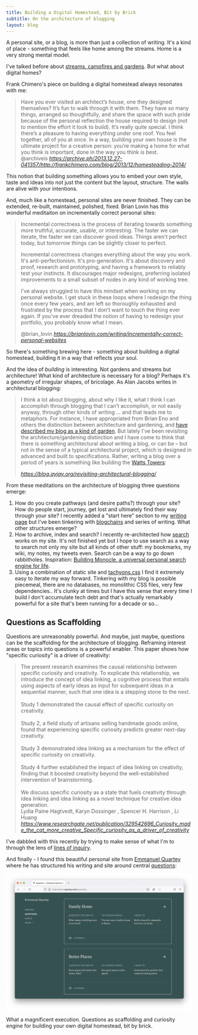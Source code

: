 ```yaml
---
title: Building a Digital Homestead, Bit by Brick
subtitle: On the architecture of blogging
layout: blog
---
```


A personal site, or a blog, is more than just a collection of writing. It's a kind of place - something that feels like home among the streams. Home is a very strong mental model.

I've talked before about [streams, campfires and gardens](https://tomcritchlow.com/2018/10/10/of-gardens-and-wikis/). But what about digital homes?

Frank Chimero's piece on building a digital homestead always resonates with me:

<blockquote class="quoteback" darkmode="" data-title="Frank%20Chimero%20%C3%97%20Blog%20%C3%97%20Homesteading%202014" data-author="Frank Chimero" cite="https://archive.ph/2013.12.27-041357/http://frankchimero.com/blog/2013/12/homesteading-2014/">
Have you ever visited an architect’s house, one they designed themselves? It’s fun to walk through it with them. They have so many things, arranged so thoughtfully, and share the space with such pride because of the personal reflection the house required to design (not to mention the effort it took to build). It’s really quite special. I think there’s a pleasure to having everything under one roof. You feel together, all of you at once. In a way, building your own house is the ultimate project for a creative person: you’re making a home for what you think is important, done in the way you think is best.
<footer>@archiveis<cite> <a href="https://archive.ph/2013.12.27-041357/http://frankchimero.com/blog/2013/12/homesteading-2014/">https://archive.ph/2013.12.27-041357/http://frankchimero.com/blog/2013/12/homesteading-2014/</a></cite></footer>
</blockquote><script note="" src="https://cdn.jsdelivr.net/gh/Blogger-Peer-Review/quotebacks@1/quoteback.js"></script>

This notion that building something allows you to embed your own style, taste and ideas into not just the content but the layout, structure. The walls are alive with your intentions.

And, much like a homestead, personal sites are never finished. They can be extended, re-built, maintained, polished, fixed. Brian Lovin has this wonderful meditaiton on incrementally correct personal sites:

<blockquote class="quoteback" darkmode="" data-title="Incrementally%20correct%20personal%20websites" data-author="Brian Lovin" cite="https://brianlovin.com/writing/incrementally-correct-personal-websites">
<p>Incremental correctness is the process of iterating towards something more truthful, accurate, usable, or interesting. The faster we can iterate, the faster we can discover good ideas. Things aren't perfect today, but tomorrow things can be slightly closer to perfect.</p>
<p>Incremental correctness changes everything about the way you work. It's anti-perfectionism. It's pro-generation. It's about discovery and proof, research and prototyping, and having a framework to reliably test your instincts. It discourages major redesigns, preferring isolated improvements to a small subset of nodes in any kind of working tree.</p>
<p>I've always struggled to have this mindset when working on my personal website. I get stuck in these loops where I redesign the thing once every few years, and am left so thoroughly exhausted and frustrated by the process that I don't want to touch the thing ever again. If you've ever dreaded the notion of having to redesign your portfolio, you probably know what I mean.</p>
<footer>@brian_lovin<cite> <a href="https://brianlovin.com/writing/incrementally-correct-personal-websites">https://brianlovin.com/writing/incrementally-correct-personal-websites</a></cite></footer>
</blockquote><script note="" src="https://cdn.jsdelivr.net/gh/Blogger-Peer-Review/quotebacks@1/quoteback.js"></script>

So there's something brewing here - something about building a digital homestead, building it in a way that reflects your soul.

And the idea of *building* is interesting. Not gardens and streams but architecture! What kind of architecture is necessary for a blog? Perhaps it's a geometry of irregular shapes, of bricolage. As Alan Jacobs writes in architectural blogging:

<blockquote class="quoteback" darkmode="" data-title="revisiting%20architectural%20blogging%20%E2%80%93%20Snakes%20and%20Ladders" data-author="Alan Jacobs" cite="https://blog.ayjay.org/revisiting-architectural-blogging/">
<p>I think a lot about blogging, about why I like it, what I think I can accomplish through blogging that I can’t accomplish, or not easily anyway, through other kinds of writing … and that leads me to metaphors. For instance, I have appropriated from Brian Eno and others the distinction between architecture and gardening, and <a href="https://blog.ayjay.org/the-blog-garden/" target="_blank" rel="noopener">have described my blog as a kind of garden</a>. But lately I’ve been revisiting the architecture/gardening distinction and I have come to think that there <em>is</em> something architectural about writing a blog, or can be – but not in the sense of a typical architectural project, which is designed in advanced and built to specifications. Rather, writing a blog over a period of years is something like building the <a href="https://en.wikipedia.org/wiki/Watts_Towers" target="_blank" rel="noopener">Watts Towers</a>:</p>

<footer><cite> <a href="https://blog.ayjay.org/revisiting-architectural-blogging/">https://blog.ayjay.org/revisiting-architectural-blogging/</a></cite></footer>
</blockquote><script note="" src="https://cdn.jsdelivr.net/gh/Blogger-Peer-Review/quotebacks@1/quoteback.js"></script>

From these meditations on the architecture of blogging three questions emerge:

1. How do you create pathways (and desire paths?) through your site? How do people start, journey, get lost and ultimately find their way through your site? I recently added a "start here" section to my [writing page](https://tomcritchlow.com/writing/) but I've been tinkering with [blogchains](https://tomcritchlow.com/blogchains/) and series of writing. What other structures emerge?
2. How to archive, index and search? I recently re-architected how [search](https://tomcritchlow.com/search/) works on my site. It's not finished yet but I hope to use search as a way to search not only my site but all kinds of other stuff: my bookmarks, my wiki, my notes, my tweets even. Search can be a way to go down rabbitholes. Inspiration: [Building Monocle, a universal personal search engine for life](https://thesephist.com/posts/monocle/).
3. Using a combination of static site and [tachyons.css](https://tachyons.io/) I find it extremely easy to iterate my way forward. Tinkering with my blog is possible piecemeal, there are no databases, no monolithic CSS files, very few dependencies.. It's clunky at times but I have this sense that every time I build I don't accumulate tech debt and that's actually remarkably powerful for a site that's been running for a decade or so...

## Questions as Scaffolding

Questions are unreasonably powerful. And maybe, just maybe, questions can be the scaffolding for the architecture of blogging. Reframing interest areas or topics into questions is a powerful enabler. This paper shows how "specific curiosity" is a driver of creativity:

<blockquote class="quoteback" darkmode="" data-title="Curiosity made the cat more creative: Specific curiosity as a driver of creativity" data-author="Lydia Paine Hagtvedt, Karyn Dossinger , Spencer H. Harrison , Li Huang" cite="https://www.researchgate.net/publication/329542696_Curiosity_made_the_cat_more_creative_Specific_curiosity_as_a_driver_of_creativity">
<span>The present research examines the causal relationship between specific curiosity and creativity. To explicate this relationship, we introduce the concept of idea linking, a cognitive process that entails using aspects of early ideas as input for subsequent ideas in a sequential manner, such that one idea is a stepping stone to the next.</span><div><span><br></span></div><div><span>Study 1 demonstrated the causal effect of specific curiosity on creativity.</span></div><div><span><br></span></div><div><span>Study 2, a field study of artisans selling handmade goods online, found that experiencing specific curiosity predicts greater next-day creativity.</span></div><div><span><br></span></div><div><span>Study 3 demonstrated idea linking as a mechanism for the effect of specific curiosity on creativity.</span></div><div><span><br></span></div><div><span>Study 4 further established the impact of idea linking on creativity, finding that it boosted creativity beyond the well-established intervention of brainstorming.</span></div><div><span><br></span></div><div><span>We discuss specific curiosity as a state that fuels creativity through idea linking and idea linking as a novel technique for creative idea generation.</span></div>
<footer>Lydia Paine Hagtvedt, Karyn Dossinger , Spencer H. Harrison , Li Huang<cite> <a href="https://www.researchgate.net/publication/329542696_Curiosity_made_the_cat_more_creative_Specific_curiosity_as_a_driver_of_creativity">https://www.researchgate.net/publication/329542696_Curiosity_made_the_cat_more_creative_Specific_curiosity_as_a_driver_of_creativity</a></cite></footer>
</blockquote><script note="" src="https://cdn.jsdelivr.net/gh/Blogger-Peer-Review/quotebacks@1/quoteback.js"></script>

I've dabbled with this recently by trying to make sense of what I'm to through the lens of [lines of inquiry](https://tomcritchlow.com/2022/01/06/jan-22-map-inquiry/).

And finally - I found this beautiful personal site from [Emmanuel Quartey](https://www.quartey.com/) where he has structured his writing and site around central [questions](https://www.quartey.com/questions):

![](/images/quartey-questions.png)

What a magnificent execution. Questions as scaffolding and curiosity engine for building your own digital homestead, bit by brick.





